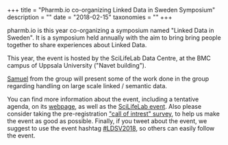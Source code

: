 +++
title = "Pharmb.io co-organizing Linked Data in Sweden Symposium"
description = ""
date = "2018-02-15"
taxonomies = ""
+++

pharmb.io is this year co-organizing a symposium named "Linked Data in Sweden".
It is a symposium held annually with the aim to bring bring people together to
share experiences about Linked Data.  

This year, the event is hosted by the SciLifeLab Data Centre, at the BMC campus
of Uppsala University ("Navet building").

[Samuel](https://pharmb.io/people/saml) from the group will present some of the
work done in the group regarding handling on large scale linked / semantic
data.

You can find more information about the event, including a tentative agenda, on
its [webpage](https://lankadedata.se/LDSV/2018/index.html), as well as the
[SciLifeLab event](https://www.scilifelab.se/events/linked-data-in-sweden/).
Also please consider taking the pre-registration ["call of intrest"
survey](https://docs.google.com/forms/d/e/1FAIpQLSd9x37RHXobLPuu24dTGIRyTtv8MOfOrE9z7LiQP9X4gvAZJQ/viewform?usp=send_form),
to help us make the event as good as possible. Finally, if you tweet about the
event, we suggest to use the event hashtag
[#LDSV2018](https://twitter.com/search?q=%23ldsv2018), so others can easily
follow the event.
